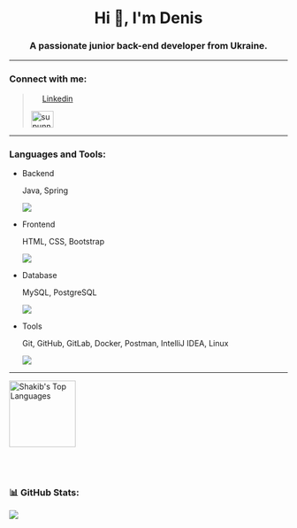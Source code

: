 <h1 align="center">Hi 👋, I'm Denis</h1>
<h3 align="center">A passionate junior back-end developer from Ukraine.</h3>

<hr>

<h3 align="left">Connect with me:</h3>
<blockquote>
	<p align="left" style="padding-left: 20px;">
		<a href="https://linkedin.com/in/denis-volynshykov-47b290249">
		    Linkedin
		</a>
	</p>
   <a href="https://linkedin.com/in/denis-volynshykov-47b290249" target="blank"><img align="center" 	src="https://raw.githubusercontent.com/rahuldkjain/github-profile-readme-generator/master/src/images/icons/Social/linked-in-alt.svg" alt="supunnanayakkara" height="30" width="40" /></a>
</blockquote>

<hr>

<h3 align="left">Languages and Tools:</h3>

- Backend

	<p align="left">
		<p>Java, Spring</p>
	    <img src="https://skillicons.dev/icons?i=java,spring" />
	</p>

- Frontend
	<p align="left">
		<p>HTML, CSS, Bootstrap</p>
	    <img src="https://skillicons.dev/icons?i=html,css,bootstrap" />
	</p>
  
- Database
	<p align="left">
		<p>MySQL, PostgreSQL</p>
	    <img src="https://skillicons.dev/icons?i=mysql,postgresql" />
	</p>

- Tools
	<p align="left">
 		<p>Git, GitHub, GitLab, Docker, Postman, IntelliJ IDEA, Linux</p>
	    <img src="https://skillicons.dev/icons?i=git,github,gitlab,docker,postman,idea,linux" />
	</p>

<hr>

<img alt="Shakib's Top Languages" src="https://github-readme-stats.vercel.app/api/top-langs/?username=d-svol&langs_count=8&count_private=true&layout=compact&theme=dark&hide_border=true&hide=Jupyter%20notebook,less&bg_color=151515&title_color=f2f2f2&icon_color=79fe96" style="height: 120px;">


<br><br>
### 📊 GitHub Stats:
[![](https://visitcount.itsvg.in/api?id=d-svol&icon=5&color=1)](https://visitcount.itsvg.in)
